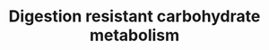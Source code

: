 ---
annotations:
- type: Pathway Ontology
  value: carbohydrate metabolic pathway
authors:
- Youngw
- Egonw
- MaintBot
- Susan
- Mkutmon
description: Competition for resources between different groups of bacteria in the
  large bowel.
last-edited: 2019-09-17
organisms:
- Homo sapiens
redirect_from:
- /index.php/Pathway:WP2568
- /instance/WP2568
schema-jsonld:
- '@context': https://schema.org/
  '@id': https://wikipathways.github.io/pathways/WP2568.html
  '@type': Dataset
  creator:
    '@type': Organization
    name: WikiPathways
  description: Competition for resources between different groups of bacteria in the
    large bowel.
  keywords:
  - Acetic acid
  - Butyrate producing bacteria
  - Lactate
  - Hydrogen sulfide
  - Sulphate reducing bacteria
  - Sulfate
  - Carbohydrate degrading bacteria
  - Mucin degrading bacteria
  - Mucin
  - Carbohydrate
  - Butyric acid
  license: CC0
  name: Digestion resistant carbohydrate metabolism
seo: CreativeWork
title: Digestion resistant carbohydrate metabolism
wpid: WP2568
---